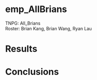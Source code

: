 # emp_AllBrians
TNPG: All_Brians\
Roster: Brian Kang, Brian Wang, Ryan Lau

# Results
# Conclusions
